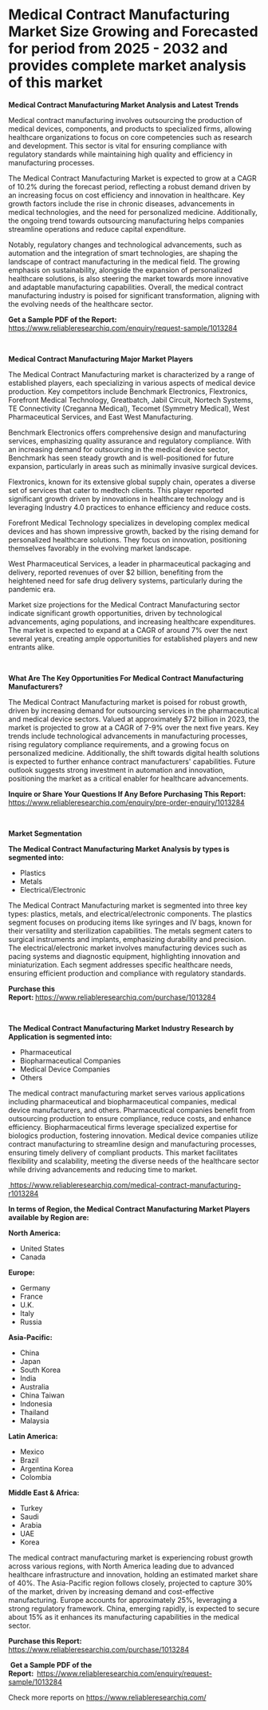 <p><h1>Medical Contract Manufacturing Market Size Growing and Forecasted for period from 2025 - 2032 and provides complete market analysis of this market</h1></p><p><strong>Medical Contract Manufacturing Market Analysis and Latest Trends</strong></p>
<p><p>Medical contract manufacturing involves outsourcing the production of medical devices, components, and products to specialized firms, allowing healthcare organizations to focus on core competencies such as research and development. This sector is vital for ensuring compliance with regulatory standards while maintaining high quality and efficiency in manufacturing processes.</p><p>The Medical Contract Manufacturing Market is expected to grow at a CAGR of 10.2% during the forecast period, reflecting a robust demand driven by an increasing focus on cost efficiency and innovation in healthcare. Key growth factors include the rise in chronic diseases, advancements in medical technologies, and the need for personalized medicine. Additionally, the ongoing trend towards outsourcing manufacturing helps companies streamline operations and reduce capital expenditure.</p><p>Notably, regulatory changes and technological advancements, such as automation and the integration of smart technologies, are shaping the landscape of contract manufacturing in the medical field. The growing emphasis on sustainability, alongside the expansion of personalized healthcare solutions, is also steering the market towards more innovative and adaptable manufacturing capabilities. Overall, the medical contract manufacturing industry is poised for significant transformation, aligning with the evolving needs of the healthcare sector.</p></p>
<p><strong>Get a Sample PDF of the Report:&nbsp;</strong> <a href="https://www.reliableresearchiq.com/enquiry/request-sample/1013284?utm_campaign=2180&utm_medium=2&utm_source=Github&utm_content=ia&utm_term=06032025&utm_id=medical-contract-manufacturing">https://www.reliableresearchiq.com/enquiry/request-sample/1013284</a></p>
<p>&nbsp;</p>
<p><strong>Medical Contract Manufacturing Major Market Players</strong></p>
<p><p>The Medical Contract Manufacturing market is characterized by a range of established players, each specializing in various aspects of medical device production. Key competitors include Benchmark Electronics, Flextronics, Forefront Medical Technology, Greatbatch, Jabil Circuit, Nortech Systems, TE Connectivity (Creganna Medical), Tecomet (Symmetry Medical), West Pharmaceutical Services, and East West Manufacturing.</p><p>Benchmark Electronics offers comprehensive design and manufacturing services, emphasizing quality assurance and regulatory compliance. With an increasing demand for outsourcing in the medical device sector, Benchmark has seen steady growth and is well-positioned for future expansion, particularly in areas such as minimally invasive surgical devices.</p><p>Flextronics, known for its extensive global supply chain, operates a diverse set of services that cater to medtech clients. This player reported significant growth driven by innovations in healthcare technology and is leveraging Industry 4.0 practices to enhance efficiency and reduce costs.</p><p>Forefront Medical Technology specializes in developing complex medical devices and has shown impressive growth, backed by the rising demand for personalized healthcare solutions. They focus on innovation, positioning themselves favorably in the evolving market landscape.</p><p>West Pharmaceutical Services, a leader in pharmaceutical packaging and delivery, reported revenues of over $2 billion, benefiting from the heightened need for safe drug delivery systems, particularly during the pandemic era.</p><p>Market size projections for the Medical Contract Manufacturing sector indicate significant growth opportunities, driven by technological advancements, aging populations, and increasing healthcare expenditures. The market is expected to expand at a CAGR of around 7% over the next several years, creating ample opportunities for established players and new entrants alike.</p></p>
<p>&nbsp;</p>
<p><strong>What Are The Key Opportunities For Medical Contract Manufacturing Manufacturers?</strong></p>
<p><p>The Medical Contract Manufacturing market is poised for robust growth, driven by increasing demand for outsourcing services in the pharmaceutical and medical device sectors. Valued at approximately $72 billion in 2023, the market is projected to grow at a CAGR of 7-9% over the next five years. Key trends include technological advancements in manufacturing processes, rising regulatory compliance requirements, and a growing focus on personalized medicine. Additionally, the shift towards digital health solutions is expected to further enhance contract manufacturers' capabilities. Future outlook suggests strong investment in automation and innovation, positioning the market as a critical enabler for healthcare advancements.</p></p>
<p><strong>Inquire or Share Your Questions If Any Before Purchasing This Report:</strong> <a href="https://www.reliableresearchiq.com/enquiry/pre-order-enquiry/1013284?utm_campaign=2180&utm_medium=2&utm_source=Github&utm_content=ia&utm_term=06032025&utm_id=medical-contract-manufacturing">https://www.reliableresearchiq.com/enquiry/pre-order-enquiry/1013284</a></p>
<p>&nbsp;</p>
<p><strong>Market Segmentation</strong></p>
<p><strong>The Medical Contract Manufacturing Market Analysis by types is segmented into:</strong></p>
<p><ul><li>Plastics</li><li>Metals</li><li>Electrical/Electronic</li></ul></p>
<p><p>The Medical Contract Manufacturing market is segmented into three key types: plastics, metals, and electrical/electronic components. The plastics segment focuses on producing items like syringes and IV bags, known for their versatility and sterilization capabilities. The metals segment caters to surgical instruments and implants, emphasizing durability and precision. The electrical/electronic market involves manufacturing devices such as pacing systems and diagnostic equipment, highlighting innovation and miniaturization. Each segment addresses specific healthcare needs, ensuring efficient production and compliance with regulatory standards.</p></p>
<p><strong>Purchase this Report:&nbsp;</strong><a href="https://www.reliableresearchiq.com/purchase/1013284?utm_campaign=2180&utm_medium=2&utm_source=Github&utm_content=ia&utm_term=06032025&utm_id=medical-contract-manufacturing">https://www.reliableresearchiq.com/purchase/1013284</a></p>
<p>&nbsp;</p>
<p><strong>The Medical Contract Manufacturing Market Industry Research by Application is segmented into:</strong></p>
<p><ul><li>Pharmaceutical</li><li>Biopharmaceutical Companies</li><li>Medical Device Companies</li><li>Others</li></ul></p>
<p><p>The medical contract manufacturing market serves various applications including pharmaceutical and biopharmaceutical companies, medical device manufacturers, and others. Pharmaceutical companies benefit from outsourcing production to ensure compliance, reduce costs, and enhance efficiency. Biopharmaceutical firms leverage specialized expertise for biologics production, fostering innovation. Medical device companies utilize contract manufacturing to streamline design and manufacturing processes, ensuring timely delivery of compliant products. This market facilitates flexibility and scalability, meeting the diverse needs of the healthcare sector while driving advancements and reducing time to market.</p></p>
<p><a href="https://www.reliableresearchiq.com/medical-contract-manufacturing-r1013284?utm_campaign=2180&utm_medium=2&utm_source=Github&utm_content=ia&utm_term=06032025&utm_id=medical-contract-manufacturing">&nbsp;https://www.reliableresearchiq.com/medical-contract-manufacturing-r1013284</a></p>
<p><strong>In terms of Region, the Medical Contract Manufacturing Market Players available by Region are:</strong></p>
<p>
    <p> <strong> North America: </strong>
        <ul>
            <li>United States</li>
            <li>Canada</li>
        </ul>
        </p> 
    <p> <strong> Europe: </strong>
        <ul>
            <li>Germany</li>
            <li>France</li>
            <li>U.K.</li>
            <li>Italy</li>
            <li>Russia</li>
        </ul>
        </p> 
    <p> <strong> Asia-Pacific: </strong>
        <ul>
            <li>China</li>
            <li>Japan</li>
            <li>South Korea</li>
            <li>India</li>
            <li>Australia</li>
            <li>China Taiwan</li>
            <li>Indonesia</li>
            <li>Thailand</li>
            <li>Malaysia</li>
        </ul>
        </p> 
    <p> <strong> Latin America: </strong>
        <ul>
            <li>Mexico</li>
            <li>Brazil</li>
            <li>Argentina Korea</li>
            <li>Colombia</li>
        </ul>
        </p> 
    <p> <strong> Middle East & Africa: </strong>
        <ul>
            <li>Turkey</li>
            <li>Saudi</li>
            <li>Arabia</li>
            <li>UAE</li>
            <li>Korea</li>
        </ul>
    </p>
    </p>
<p><p>The medical contract manufacturing market is experiencing robust growth across various regions, with North America leading due to advanced healthcare infrastructure and innovation, holding an estimated market share of 40%. The Asia-Pacific region follows closely, projected to capture 30% of the market, driven by increasing demand and cost-effective manufacturing. Europe accounts for approximately 25%, leveraging a strong regulatory framework. China, emerging rapidly, is expected to secure about 15% as it enhances its manufacturing capabilities in the medical sector.</p></p>
<p><strong>Purchase this Report: </strong><a href="https://www.reliableresearchiq.com/purchase/1013284?utm_campaign=2180&utm_medium=2&utm_source=Github&utm_content=ia&utm_term=06032025&utm_id=medical-contract-manufacturing">https://www.reliableresearchiq.com/purchase/1013284</a></p>
<p>&nbsp;<strong>Get a Sample PDF of the Report:&nbsp;&nbsp;</strong><a href="https://www.reliableresearchiq.com/enquiry/request-sample/1013284?utm_campaign=2180&utm_medium=2&utm_source=Github&utm_content=ia&utm_term=06032025&utm_id=medical-contract-manufacturing">https://www.reliableresearchiq.com/enquiry/request-sample/1013284</a></p>
<p><strong></strong></p>
<p>Check more reports on <a href="https://www.reliableresearchiq.com/?utm_campaign=2180&utm_medium=2&utm_source=Github&utm_content=ia&utm_term=06032025&utm_id=medical-contract-manufacturing">https://www.reliableresearchiq.com/</a></p>